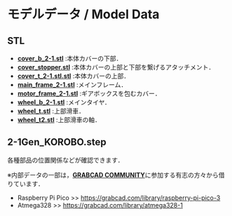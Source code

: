 # モデルデータ / Model Data
## STL
- [**cover_b_2-1.stl**](STL/cover_b_2-1.stl) :本体カバーの下部．
- [**cover_stopper.stl**](STL/cover_stopper.stl) :本体カバーの上部と下部を繋げるアタッチメント．
- [**cover_t_2-1.stl.stl**](STL/cover_t_2-1.stl.stl) :本体カバーの上部．
- [**main_frame_2-1.stl**](STL/main_frame_2-1.stl) :メインフレーム．
- [**motor_frame_2-1.stl**](STL/motor_frame_2-1.stl) :ギアボックスを包むカバー．
- [**wheel_b_2-1.stl**](STL/wheel_b_2-1.stl) :メインタイヤ．
- [**wheel_t.stl**](STL/wheel_t.stl) :上部滑車．
- [**wheel_t2.stl**](STL/wheel_t2.stl) :上部滑車の軸．
## 2-1Gen_KOROBO.step
各種部品の位置関係などが確認できます．

※内部データの一部は，[**GRABCAD COMMUNITY**](https://grabcad.com/library)に参加する有志の方々から借りています．
- Raspberry Pi Pico >> https://grabcad.com/library/raspberry-pi-pico-3
- Atmega328 >> https://grabcad.com/library/atmega328-1
